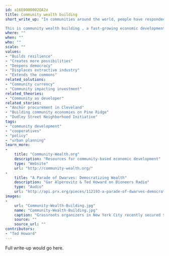 ```yaml
---
id: a16E0000002QA2o
title: Community wealth building
short_write_up: "In communities around the world, people have responded to economic pain, growing wealth inequality and neighborhood disinvestment by experimenting with new economic institutions and approaches, including cooperatives, worker-owned firms, non-profit neighborhood corporations, social enterprises, community-based financial institutions, land trusts, and municipal ownership. 

This is community wealth building , a fast-growing economic development model and movement that strengthens our communities through democratic ownership and control of business and jobs. Community wealth building builds on local talents, capacities, facilities, capital and financial flows to develop locally owned — and often community-owned — businesses that are anchored in place and can sustain the local economy for the long haul."
where: ""
when: ""
who: ""
scale: ""
values:
- "Builds resilience"
- "Creates more possibilities"
- "Deepens democracy"
- "Displaces extractive industry"
- "Extends the commons"
related_solutions:
- "Community currency"
- "Community impacting investment"
related_theories:
- "Community as developer"
related_stories:
- "Anchor procurement in Cleveland"
- "Building community economies on Pine Ridge"
- "Dudley Street Neighborhood Initiative"
tags:
- "community development"
- "cooperatives"
- "policy"
- "urban planning"
learn_more:
-
    title: "Community-Wealth.org"
    description: "Resources for community-based economic development"
    type: "Website"
    url: "http://community-wealth.org/"
-
    title: "A Parade of Dwarves: Democratizing Wealth"
    description: "Gar Alperovitz & Ted Howard on Bioneers Radio"
    type: "Audio"
    url: "http://api.prx.org/pieces/112193-a-parade-of-dwarves-democratizing-wealth-for-a-ne"
images:
-
    url: "Community-Wealth-Building.jpg"
    name: "Community-Wealth-Building.jpg"
    caption: "Grassroots organizers in New York City recently secured $1.2 million in funding from the city council for a key component of community wealth building: the development of worker cooperatives."
    source: ""
    source_url: ""
contributors:
- "Ted Howard"
---
```

Full write-up would go here.
